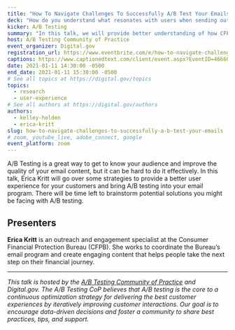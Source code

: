 ```yaml
---
title: "How To Navigate Challenges To Successfully A/B Test Your Emails"
deck: "How do you understand what resonates with users when sending out an email? Answer&#58; A/B test it and find out!"
kicker: A/B Testing
summary: "In this talk, we will provide better understanding of how CFPB conducts email A/B testing, see examples of email A/B tests, and discuss lessons learned."
host: A/B Testing Community of Practice
event_organizer: Digital.gov
registration_url: https://www.eventbrite.com/e/how-to-navigate-challenges-to-successfully-ab-test-your-emails-tickets-133127936241
captions: https://www.captionedtext.com/client/event.aspx?EventID=4666052&CustomerID=321
date: 2021-01-11 14:30:00 -0500
end_date: 2021-01-11 15:30:00 -0500
# See all topics at https://digital.gov/topics
topics:
  - research
  - user-experience
# See all authors at https://digital.gov/authors
authors:
  - kelley-holden
  - erica-kritt
slug: how-to-navigate-challenges-to-successfully-a-b-test-your-emails
# zoom, youtube_live, adobe_connect, google
event_platform: zoom
---
```

A/B Testing is a great way to get to know your audience and improve the quality of your email content, but it can be hard to do it effectively. In this talk, Erica Kritt will go over some strategies to provide a better user experience for your customers and bring A/B testing into your email program. There will be time left to brainstorm potential solutions you might be facing with A/B testing. 

## Presenters 

**Erica Kritt** is an outreach and engagement specialist at the Consumer Financial Protection Bureau (CFPB). She works to coordinate the Bureau’s email program and create engaging content that helps people take the next step on their financial journey. 

---

_This talk is hosted by the [A/B Testing Community of Practice](https://digital.gov/communities/a-b-testing-community/) and Digital.gov. The A/B Testing CoP believes that A/B testing is the core to a continuous optimization strategy for delivering the best customer experiences by iteratively improving customer interactions. Our goal is to encourage data-driven decisions and foster a community to share best practices, tips, and support._ 
